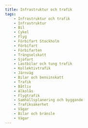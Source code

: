```yaml
---
title: Infrastruktur och trafik
tags:
    - Infrastruktur och trafik
    - Infrastruktur
    - Bil
    - Cykel
    - Flyg
    - Förbifart Stockholm
    - Förbifart
    - Förbifarten
    - Trängselskatt
    - Sjöfart
    - Lastbilar och tung trafik
    - Kollektivtrafik
    - Järnväg
    - Bilar och bensinskatt
    - Trafik
    - Båtliv
    - Alkolås
    - Flygtrafik
    - Samhällsplanering och byggande
    - Trafiksäkerhet
    - Vägar
    - Bilar och bränsle
    - Vägar
---
```

